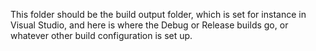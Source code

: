 This folder should be the build output folder, which is set for instance in Visual Studio, and here is where the Debug or Release builds go, or whatever other build configuration is set up. 